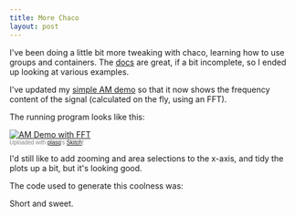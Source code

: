 ```yaml
--- 
title: More Chaco
layout: post
---
```

I've been doing a little bit more tweaking with chaco, learning how to use groups and containers. The [docs](http://code.enthought.com/projects/chaco/docs/html/quickstart.html "Quickstart &mdash; Chaco v3.0.0 documentation") are great, if a bit incomplete, so I ended up looking at various examples.

I've updated my [simple AM demo](http://my-mili.eu/2008/11/5/exploration-with-chaco "hackerific: Exploration with Chaco") so that it now shows the frequency content of the signal (calculated on the fly, using an FFT).

The running program looks like this:

<div class="thumbnail"><a href="http://skitch.com/mattfoster/46fj/am-demo-with-fft"><img src="http://img.skitch.com/20081107-xrt7is9r3t39q7g3r31smsmeue.preview.jpg" alt="AM Demo with FFT" /></a><br /><span style="font-family: Lucida Grande, Trebuchet, sans-serif, Helvetica, Arial; font-size: 10px; color: #808080">Uploaded with <a href="http://plasq.com/">plasq</a>'s <a href="http://skitch.com">Skitch</a>!</span></div>

I'd still like to add zooming and area selections to the x-axis, and tidy the plots up a bit, but it's looking good.

The code used to generate this coolness was:

<script src="http://gist.github.com/22822.js"></script>

Short and sweet.

